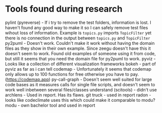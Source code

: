 # Tools found during research

pylint (pyreverse) - If i try to remove the test folders, information is lost. I haven't found any good way to make it so I can safely remove test files wihout loss of information. Example is `topics.py` imports `TopicFilter` yet there is no connection in the output between `topics.py` and `TopicFilter`
py2puml - Doesn't work. Couldn't make it work without having the domain files as they show in their own example. Since zeegu doesn't have this it doesn't seem to work. Found old examples of someone using it from code, but still it seems that you need the domain file for py2puml to work.
pyviz - Looks like a collection of different visualization frameworks
bokeh - part of pyviz as far as i can tell
codemap - Unfortunately it seems that codemap only allows up to 100 functions for free otherwise you have to pay. (https://codemap.app)
py-call-graph - Doesn't seem well suited for large code bases as it measures calls for single file scripts, and doesn't seem to work well inbetween several files/classes
understand (scitools) - didn't use
archlens - Used in report. Has its flaws.
git truck - used in report
radon - looks like codeclimate uses this which could make it comparable to modu?
modu - own bachelor tool and used in report

